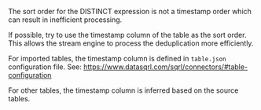 The sort order for the DISTINCT expression is not a timestamp order which can result in inefficient processing.

If possible, try to use the timestamp column of the table as the sort order. This allows the stream engine to process the deduplication more efficiently.

For imported tables, the timestamp column is defined in `table.json` configuration file. See: https://www.datasqrl.com/sqrl/connectors/#table-configuration

For other tables, the timestamp column is inferred based on the source tables.